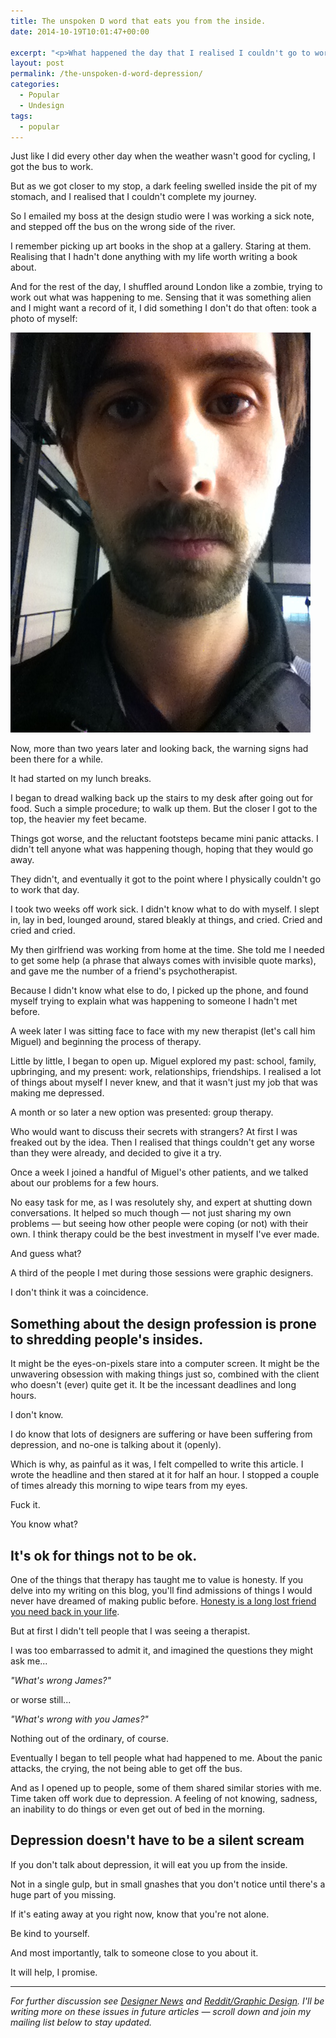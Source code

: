 ```yaml
---
title: The unspoken D word that eats you from the inside.
date: 2014-10-19T10:01:47+00:00

excerpt: "<p>What happened the day that I realised I couldn't go to work any more.</p>"
layout: post
permalink: /the-unspoken-d-word-depression/
categories:
  - Popular
  - Undesign
tags:
  - popular
---
```

Just like I did every other day when the weather wasn't good for cycling, I got the bus to work.

But as we got closer to my stop, a dark feeling swelled inside the pit of my stomach, and I realised that I couldn't complete my journey.

So I emailed my boss at the design studio were I was working a sick note, and stepped off the bus on the wrong side of the river.

I remember picking up art books in the shop at a gallery. Staring at them. Realising that I hadn't done anything with my life worth writing a book about.&nbsp;

And for the rest of the day, I shuffled around London like a zombie, trying to work out what was happening to me. Sensing that it was something alien and I might want a record of it, I did something I don't do that often: took a photo of myself:

<img src="/media/depression-designer.jpg" alt="Depression as a designer - the day I couldn&#039;t go to work" width="480" height="640" class="alignnone size-full wp-image-1669" />

Now, more than two years later and looking back, the warning signs had been there for a while.

It had started on my lunch breaks.

I began to dread walking back up the stairs to my desk after going out for food. Such a simple procedure; to walk up them. But the closer I got to the top, the heavier my feet became.

Things got worse, and the reluctant footsteps became mini panic attacks. I didn't tell anyone what was happening though, hoping that they would go away.&nbsp;

They didn't, and eventually it got to the point where I physically couldn't go to work that day.

I took two weeks off work sick. I didn't know what to do with myself. I slept in, lay in bed, lounged around, stared bleakly at things, and cried. Cried and cried and cried.&nbsp;

My then girlfriend was working from home at the time. She told me I needed to get some help (a phrase that always comes with invisible quote marks), and gave me the number of a friend's psychotherapist.

Because I didn't know what else to do, I picked up the phone, and found myself trying to explain what was happening to someone I hadn't met before.&nbsp;

A week later I was sitting face to face with my new therapist (let's call him Miguel) and beginning the process of therapy.

Little by little, I began to open up. Miguel explored my past: school, family, upbringing, and my present: work, relationships, friendships. I realised a lot of things about myself I never knew, and that it wasn't just my job that was making me depressed.

A month or so later a new option was presented: group therapy.

Who would want to discuss their secrets with strangers? At first I was freaked out by the idea. Then I realised that things couldn't get any worse than they were already, and decided to give it a try.&nbsp;

Once a week I joined a handful of Miguel's other patients, and we talked about our problems for a few hours.

No easy task for me, as I was resolutely shy, and expert at shutting down conversations. It helped so much though — not just sharing my own problems — but seeing how other people were coping (or not) with their own. I think therapy could be the best investment in myself I've ever made.

And guess what?

A third of the people I met during those sessions were graphic designers.

I don't think it was a coincidence.&nbsp;</p>

<h2>Something about the design profession is prone to shredding people's insides.&nbsp;</h2>

It might be the eyes-on-pixels stare into a computer screen. It might be the unwavering obsession with making things just so, combined with the client who doesn't (ever) quite get it. It be the incessant deadlines and long hours.&nbsp;

I don't know.

I do know that lots of designers are suffering or have been suffering from depression, and no-one is talking about it (openly).

Which is why, as painful as it was, I felt compelled to write this article. I wrote the headline and then stared at it for half an hour. I stopped a couple of times already this morning to wipe tears from my eyes.

Fuck it.

You know what?

<h2>It's ok for things not to be ok.</h2>

One of the things that therapy has taught me to value is honesty. If you delve into my writing on this blog, you'll find admissions of things I would never have dreamed of making public before. <a data-cke-saved-href="http://greig.cc/journal/your-mind-is-a-jail-built-out-of-bullshit" href="http://greig.cc/journal/your-mind-is-a-jail-built-out-of-bullshit">Honesty is a long lost friend you need back in your life</a>.

But at first I didn't tell people that I was seeing a therapist.

I was too embarrassed to admit it, and imagined the questions they might ask me...

<em>"What's wrong James?"</em>

or worse still...

<em>"What's wrong *with you* James?"</em>

Nothing out of the ordinary, of course.&nbsp;

Eventually I began to tell people what had happened to me. About the panic attacks, the crying, the not being able to get off the bus.

And as I opened up to people, some of them shared similar stories with me. Time taken off work due to depression. A feeling of not knowing, sadness, an inability to do things or even get out of bed in the morning.

<h2>Depression doesn't have to be a silent scream</h2>

If you don't talk about depression, it will eat you up from the inside.

Not in a single gulp, but in small gnashes that you don't notice until there's a huge part of you missing.

If it's eating away at you right now, know that you're not alone.

Be kind to yourself.

And most importantly, talk to someone close to you about it.

It will help, I promise.

<hr />

<em>For further discussion see <a href="https://news.layervault.com/stories/36539-the-unspoken-d-word-that-eats-you-from-the-inside-a-designers-experience-of-depression">Designer News</a> and <a href="http://www.reddit.com/r/graphic_design/comments/2jzi65/the_unspoken_d_word_that_eats_you_from_the_inside/">Reddit/Graphic Design</a>. I'll be writing more on these issues in future articles — scroll down and join my mailing list below to stay updated.</em>